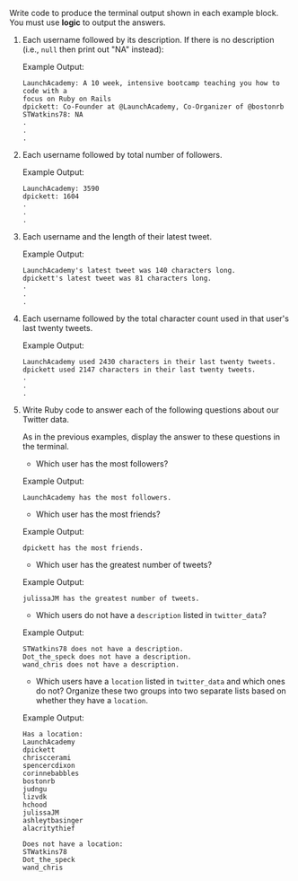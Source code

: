 Write code to produce the terminal output shown in each example block. You must use **logic** to output the answers.

1. Each username followed by its description. If there is no description (i.e.,
    `null` then print out "NA" instead):

    Example Output:

    ```no-highlight
    LaunchAcademy: A 10 week, intensive bootcamp teaching you how to code with a
    focus on Ruby on Rails
    dpickett: Co-Founder at @LaunchAcademy, Co-Organizer of @bostonrb
    STWatkins78: NA
    .
    .
    .
    ```

2. Each username followed by total number of followers.

    Example Output:

    ```no-highlight
    LaunchAcademy: 3590
    dpickett: 1604
    .
    .
    .
    ```

3. Each username and the length of their latest tweet.

    Example Output:

    ```no-highlight
    LaunchAcademy's latest tweet was 140 characters long.
    dpickett's latest tweet was 81 characters long.
    .
    .
    .
    ```

4. Each username followed by the total character count used in that user's last
    twenty tweets.

    Example Output:

    ```no-highlight
    LaunchAcademy used 2430 characters in their last twenty tweets.
    dpickett used 2147 characters in their last twenty tweets.
    .
    .
    .
    ```

5. Write Ruby code to answer each of the following questions about our Twitter
    data.

    As in the previous examples, display the answer to these questions in the
    terminal.

    * Which user has the most followers?

    Example Output:

    ```no-highlight
    LaunchAcademy has the most followers.
    ```

    * Which user has the most friends?

    Example Output:

    ```no-highlight
    dpickett has the most friends.
    ```
    * Which user has the greatest number of tweets?

    Example Output:

    ```no-highlight
    julissaJM has the greatest number of tweets.
    ```
    * Which users do not have a `description` listed in `twitter_data`?

    Example Output:

    ```no-highlight
    STWatkins78 does not have a description.
    Dot_the_speck does not have a description.
    wand_chris does not have a description.
    ```
    * Which users have a `location` listed in `twitter_data` and which ones do not? Organize these two groups into two separate lists based on whether they have a `location`.

    Example Output:

    ```no-highlight
    Has a location:
    LaunchAcademy
    dpickett
    chrisccerami
    spencercdixon
    corinnebabbles
    bostonrb
    judngu
    lizvdk
    hchood
    julissaJM
    ashleytbasinger
    alacritythief

    Does not have a location:
    STWatkins78
    Dot_the_speck
    wand_chris
    ```
